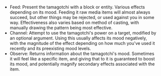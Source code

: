 - Feed: Present the tamagotchi with a block or entity. Various effects depending on its mood. Feeding it raw media items will almost always succeed, but other things may be rejected, or used against you in some way. Effectiveness also varies based on method of casting, with manually drawing the pattern being most effective.
- Channel: Attempt to use the tamagotchi's power on a target, modified by an optional argument. Using this usually affects its mood negatively, with the magnitude of the effect depending on how much you've used it recently and its preexisting mood levels.
- Observe: Returns information about the tamagotchi's mood. Sometimes it will feel like a specific item, and giving that to it is guaranteed to boost its mood, and potentially magnify secondary effects associated with the item.
